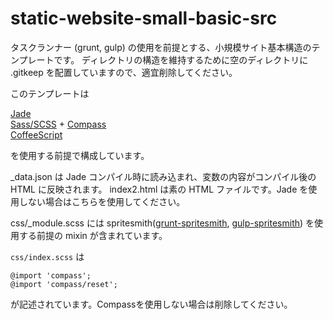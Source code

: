 static-website-small-basic-src
=============================

タスクランナー (grunt, gulp) の使用を前提とする、小規模サイト基本構造のテンプレートです。
ディレクトリの構造を維持するために空のディレクトリに .gitkeep を配置していますので、適宜削除してください。

このテンプレートは

<a href="http://jade-lang.com/" target="_blank">Jade</a>  
<a href="http://sass-lang.com/" target="_blank">Sass/SCSS</a> + <a href="http://compass-style.org/" target="_blank">Compass</a>  
<a href="http://coffeescript.org/" target="jade">CoffeeScript</a>

を使用する前提で構成しています。

_data.json は Jade コンパイル時に読み込まれ、変数の内容がコンパイル後の HTML に反映されます。
index2.html
は素の HTML ファイルです。Jade を使用しない場合はこちらを使用してください。

css/_module.scss には spritesmith(<a href="https://github.com/Ensighten/grunt-spritesmith" target="_blank">grunt-spritesmith</a>, <a href="https://github.com/twolfson/gulp.spritesmith" target="_blank">gulp-spritesmith</a>) を使用する前提の mixin が含まれています。

`css/index.scss` は

```
@import 'compass';
@import 'compass/reset';
```

が記述されています。Compassを使用しない場合は削除してください。

